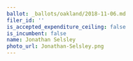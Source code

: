```yaml
---
ballot: _ballots/oakland/2018-11-06.md
filer_id: ''
is_accepted_expenditure_ceiling: false
is_incumbent: false
name: Jonathan Selsley
photo_url: Jonathan-Selsley.png
---
```

